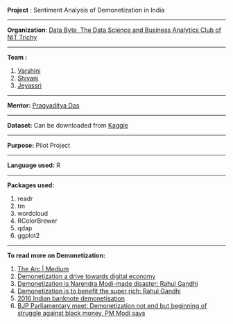 **Project** : Sentiment Analysis of Demonetization in India

----------
**Organization**: [Data Byte, The Data Science and Business Analytics Club of NIT Trichy](https://github.com/DataByteNITT)

---------- 
**Team :** 
 1. [Varshini](https://github.com/varshinisriram)
 2. [Shivani](https://github.com/shivanichander)
 3. [Jeyassri](https://github.com/shreeju)

----------
**Mentor:**
[Pragyaditya Das](https://github.com/Jeet1994)
 
----------
**Dataset:** Can be downloaded from [Kaggle](https://www.kaggle.com/arathee2/demonetization-in-india-twitter-data/downloads/demonetization-in-india-twitter-data.zip)

----------
**Purpose:** Pilot Project 

----------
**Language used:** R

----------
**Packages used:**
 1. readr
 2. tm
 3. wordcloud
 4. RColorBrewer
 5. qdap
 6. ggplot2
 
----------
**To read more on Demonetization:**
 1. [The Arc | Medium](https://thearcmag.com/indias-demonetization-explained-6092a70d964d#.fto7h6s2z)
 2. [Demonetization a drive towards digital economy](http://timesofindia.indiatimes.com/city/ahmedabad/demonetization-a-drive-towards-digital-economy/articleshow/57240322.cms)
 3. [Demonetization is Narendra Modi-made disaster: Rahul Gandhi](http://timesofindia.indiatimes.com/city/hubballi/demonetization-is-narendra-modi-made-disaster-rahul-gandhi/articleshow/56047863.cms)
 4. [Demonetization is to benefit the super rich: Rahul Gandhi](http://timesofindia.indiatimes.com/city/goa/Demonetization-is-to-benefit-the-super-rich-RaGa/articleshow/56028175.cms)
 5. [2016 Indian banknote demonetisation](https://en.wikipedia.org/wiki/2016_Indian_banknote_demonetisation)
 6. [BJP Parliamentary meet: Demonetization not end but beginning of struggle against black money, PM Modi says](http://timesofindia.indiatimes.com/india/BJP-Parliamentary-meet-Demonetization-not-end-but-beginning-of-struggle-against-black-money-PM-Modi-says/articleshow/55556995.cms)


